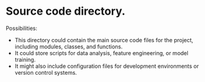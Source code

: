 # Source code directory.

Possibilities:

- This directory could contain the main source code files for the project, including modules, classes, and functions.
- It could store scripts for data analysis, feature engineering, or model training.
- It might also include configuration files for development environments or version control systems.
